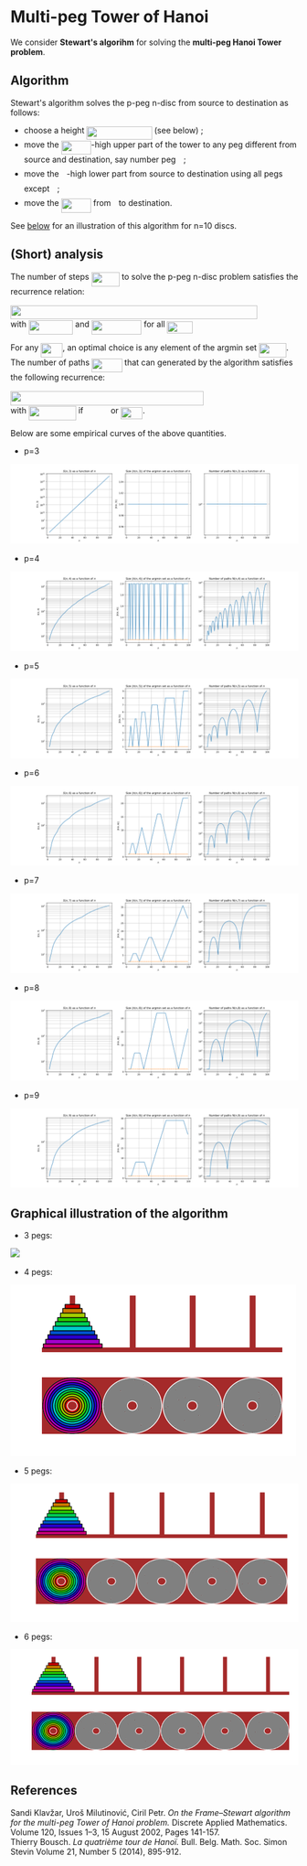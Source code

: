 # Multi-peg Tower of Hanoi

We consider **Stewart's algorihm** for solving the **multi-peg Hanoi Tower problem**.

## Algorithm

Stewart's algorithm solves the p-peg n-disc from source to destination as follows:

- choose a height <img src="svgs/63e69e544b11c8bcd7169f4557a17863.svg?invert_in_darkmode" align=middle width=114.46083pt height=22.83138pt/> (see below) ;
- move the <img src="svgs/fc0695d139dc2d486dbfe6abf8b0340e.svg?invert_in_darkmode" align=middle width=52.214745pt height=24.6576pt/>-high upper part of the tower to any peg different from source and destination, say number peg <img src="svgs/77a3b857d53fb44e33b53e4c8b68351a.svg?invert_in_darkmode" align=middle width=5.663295pt height=21.68331pt/> ;
- move the <img src="svgs/2ad9d098b937e46f9f58968551adac57.svg?invert_in_darkmode" align=middle width=9.471165pt height=22.83138pt/>-high lower part from source to destination using all pegs except <img src="svgs/77a3b857d53fb44e33b53e4c8b68351a.svg?invert_in_darkmode" align=middle width=5.663295pt height=21.68331pt/> ;
- move the <img src="svgs/fc0695d139dc2d486dbfe6abf8b0340e.svg?invert_in_darkmode" align=middle width=52.214745pt height=24.6576pt/> from <img src="svgs/77a3b857d53fb44e33b53e4c8b68351a.svg?invert_in_darkmode" align=middle width=5.663295pt height=21.68331pt/> to destination.

See [below](#anim) for an illustration of this algorithm for n=10 discs.

## (Short) analysis

The number of steps <img src="svgs/871b1970b5c0856a808bf55bf945d65d.svg?invert_in_darkmode" align=middle width=49.25613pt height=24.6576pt/> to solve the p-peg n-disc problem satisfies the recurrence relation:

<img src="svgs/3ca362e1c8aba57ee6158644d5c68161.svg?invert_in_darkmode" align=middle width=431.898555pt height=24.6576pt/> <br>
with <img src="svgs/8296ec3ea4a7d9ff0544ab37d62c46a3.svg?invert_in_darkmode" align=middle width=77.694045pt height=24.6576pt/> and <img src="svgs/c594feb0a875846167462e62c89d095a.svg?invert_in_darkmode" align=middle width=87.56088pt height=24.6576pt/> for all <img src="svgs/0aff5817ce8bca3361dd53d702450634.svg?invert_in_darkmode" align=middle width=44.569965pt height=21.18732pt/>

For any <img src="svgs/4a7904636f1a65178b5330484196fa32.svg?invert_in_darkmode" align=middle width=38.22885pt height=24.6576pt/>, an optimal choice is any element of the argmin set <img src="svgs/5f7ac9a9c839c8f9190dc5ee3e558ddb.svg?invert_in_darkmode" align=middle width=47.700015pt height=24.6576pt/>.
The number of paths <img src="svgs/8e73e453a97fff6cbf5eeabbd78d49e4.svg?invert_in_darkmode" align=middle width=53.228835pt height=24.6576pt/> that can generated by the algorithm satisfies the following recurrence:

<img src="svgs/1df215319f37778c2d2e933b7a520dc3.svg?invert_in_darkmode" align=middle width=337.982205pt height=24.65793pt/> <br>
with <img src="svgs/609eb0a296db18064b5d4f5952c80693.svg?invert_in_darkmode" align=middle width=83.36559pt height=24.6576pt/> if <img src="svgs/64a663a38abcc84dacb4a6eaf1033306.svg?invert_in_darkmode" align=middle width=40.05507pt height=17.72397pt/> or <img src="svgs/333609c964d3d78f55dc02ff5b8831af.svg?invert_in_darkmode" align=middle width=38.407545pt height=21.18732pt/>.

Below are some empirical curves of the above quantities.

- p=3

![](p=3.png)

- p=4

![](p=4.png)

- p=5

![](p=5.png)

- p=6

![](p=6.png)

- p=7

![](p=7.png)

- p=8

![](p=8.png)

- p=9

![](p=9.png)




## Graphical illustration of the algorithm <a name="anim"></a>

- 3 pegs:

![](10_3.gif)

- 4 pegs:

![](10_4.gif)

- 5 pegs:

![](10_5.gif)

- 6 pegs:

![](10_6.gif)

## References

Sandi Klavžar, Uroš Milutinović, Ciril Petr. *On the Frame–Stewart algorithm for the multi-peg Tower of Hanoi problem.* Discrete Applied Mathematics. Volume 120, Issues 1–3, 15 August 2002, Pages 141-157.<br>
Thierry Bousch. *La quatrième tour de Hanoï.* Bull. Belg. Math. Soc. Simon Stevin Volume 21, Number 5 (2014), 895-912.<br>

